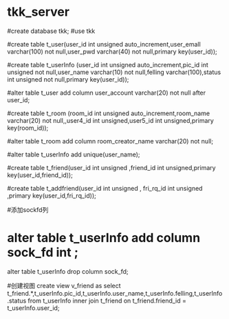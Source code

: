 # tkk_server

#create database tkk;
#use tkk

#create table t_user(user_id int unsigned auto_increment,user_emall varchar(100) not null,user_pwd varchar(40) not null,primary key(user_id));

#create table t_userInfo (user_id int unsigned auto_increment,pic_id int unsigned not null,user_name varchar(10) not null,felling varchar(100),status int unsigned not null,primary key(user_id));

#alter table t_user add column user_account varchar(20) not null after user_id;

#create table t_room (room_id int unsigned auto_increment,room_name varchar(20) not null,,user4_id int unsigned,user5_id int unsigned,primary key(room_id));

#alter table t_room add column room_creator_name varchar(20) not null;

#alter table t_userInfo add unique(user_name);

#create table t_friend(user_id int unsigned ,friend_id int unsigned,primary key(user_id,friend_id));

#create table t_addfriend(user_id int unsigned , fri_rq_id int unsigned ,primary key(user_id,fri_rq_id));

#添加sockfd列
# alter table t_userInfo add column sock_fd int ;
 alter table t_userInfo drop column sock_fd;

#创建视图
create view v_friend as select t_friend.*,t_userInfo.pic_id,t_userInfo.user_name,t_userInfo.felling,t_userInfo.status from t_userInfo inner join t_friend on t_friend.friend_id = t_userInfo.user_id;

